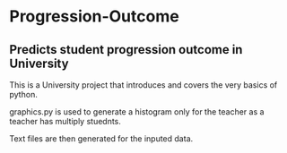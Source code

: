 # Progression-Outcome 

## Predicts student progression outcome in University

This is a University project that introduces and covers the very basics of python. 

graphics.py is used to generate a histogram only for the teacher as a teacher has multiply stuednts.

Text files are then generated for the inputed data.